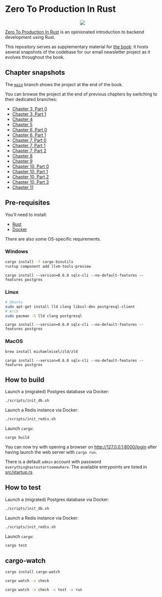 # Zero To Production In Rust

<div align="center"><a href="https://zero2prod.com" target="_blank"><img src="https://www.zero2prod.com/assets/img/zero2prod_banner.webp" /></a></div>

[Zero To Production In Rust](https://zero2prod.com) is an opinionated introduction to backend development using Rust.

This repository serves as supplementary material for [the book](https://zero2prod.com/): it hosts several snapshots of the codebase for our email newsletter project as it evolves throughout the book.

## Chapter snapshots

The [`main`](https://github.com/lee-hen/zero-to-production) branch shows the project at the end of the book.

You can browse the project at the end of previous chapters by switching to their dedicated branches:

- [Chapter 3, Part 0](https://github.com/lee-hen/zero-to-production/tree/root-chapter-03-part0)
- [Chapter 3, Part 1](https://github.com/lee-hen/zero-to-production/tree/root-chapter-03-part1)
- [Chapter 4](https://github.com/lee-hen/zero-to-production/tree/root-chapter-04)
- [Chapter 5](https://github.com/lee-hen/zero-to-production/tree/root-chapter-05)
- [Chapter 6, Part 0](https://github.com/lee-hen/zero-to-production/tree/root-chapter-06-part0)
- [Chapter 6, Part 1](https://github.com/lee-hen/zero-to-production/tree/root-chapter-06-part1)
- [Chapter 7, Part 0](https://github.com/lee-hen/zero-to-production/tree/root-chapter-07-part0)
- [Chapter 7, Part 1](https://github.com/lee-hen/zero-to-production/tree/root-chapter-07-part1)
- [Chapter 7, Part 2](https://github.com/lee-hen/zero-to-production/tree/root-chapter-07-part2)
- [Chapter 8](https://github.com/lee-hen/zero-to-production/tree/root-chapter-08)
- [Chapter 9](https://github.com/lee-hen/zero-to-production/tree/root-chapter-09)
- [Chapter 10, Part 0](https://github.com/lee-hen/zero-to-production/tree/root-chapter-10-part0)
- [Chapter 10, Part 1](https://github.com/lee-hen/zero-to-production/tree/root-chapter-10-part1)
- [Chapter 10, Part 2](https://github.com/lee-hen/zero-to-production/tree/root-chapter-10-part2)
- [Chapter 10, Part 3](https://github.com/lee-hen/zero-to-production/tree/root-chapter-10-part3)
- [Chapter 11](https://github.com/lee-hen/zero-to-production/tree/root-chapter-11)

## Pre-requisites

You'll need to install:

- [Rust](https://www.rust-lang.org/tools/install)
- [Docker](https://docs.docker.com/get-docker/)

There are also some OS-specific requirements.

### Windows
  
```bash
cargo install -f cargo-binutils
rustup component add llvm-tools-preview
```

```
cargo install --version=0.6.0 sqlx-cli --no-default-features --features postgres
```

### Linux

```bash
# Ubuntu 
sudo apt-get install lld clang libssl-dev postgresql-client
# Arch 
sudo pacman -S lld clang postgresql
```

```
cargo install --version=0.6.0 sqlx-cli --no-default-features --features postgres
```

### MacOS

```bash
brew install michaeleisel/zld/zld
```

```
cargo install --version=0.6.0 sqlx-cli --no-default-features --features postgres
```

## How to build

Launch a (migrated) Postgres database via Docker:

```bash
./scripts/init_db.sh
```

Launch a Redis instance via Docker:

```bash
./scripts/init_redis.sh
```

Launch `cargo`:

```bash
cargo build
```

You can now try with opening a browser on http://127.0.0.1:8000/login after
having launch the web server with `cargo run`.

There is a default `admin` account with password
`everythinghastostartsomewhere`. The available entrypoints are listed in
[src/startup.rs](https://github.com/lee-hen/zero-to-production/blob/6bd30650cb8670a146819a342ccefd3d73ed5085/src/startup.rs#L92)

## How to test

Launch a (migrated) Postgres database via Docker:

```bash
./scripts/init_db.sh
```

Launch a Redis instance via Docker:

```bash
./scripts/init_redis.sh
```

Launch `cargo`:

```bash
cargo test 
```

## cargo-watch

```bash
cargo install cargo-watch
```

```bash
cargo watch -x check
```

```bash
cargo watch -x check -x test -x run
```


